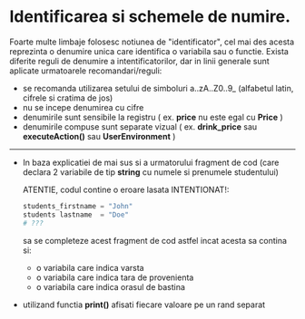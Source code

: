 # Identificarea si schemele de numire.

Foarte multe limbaje folosesc notiunea de "identificator", cel mai des acesta reprezinta o denumire unica 
care identifica o variabila sau o functie. Exista diferite reguli de denumire a intentificatorilor, dar in linii generale
sunt aplicate urmatoarele recomandari/reguli:
* se recomanda utilizarea setului de simboluri a..zA..Z0..9_ (alfabetul latin, cifrele si cratima de jos)
* nu se incepe denumirea cu cifre
* denumirile sunt sensibile la registru ( ex. **price** nu este egal cu **Price** )
* denumirile compuse sunt separate vizual ( ex. **drink_price** sau **executeAction()** sau **UserEnvironment** )

---

* In baza explicatiei de mai sus si a urmatorului fragment de cod (care declara 2 variabile de tip **string** cu numele si prenumele studentului) 

    ATENTIE, codul contine o eroare lasata INTENTIONAT!:

    ```python  
    students_firstname = "John"
    students lastname  = "Doe"
    # ???
    ```
    sa se completeze acest fragment de cod astfel incat acesta sa contina si:
    * o variabila care indica varsta
    * o variabila care indica tara de provenienta
    * o variabila care indica orasul de bastina
* utilizand functia **print()** afisati fiecare valoare pe un rand separat